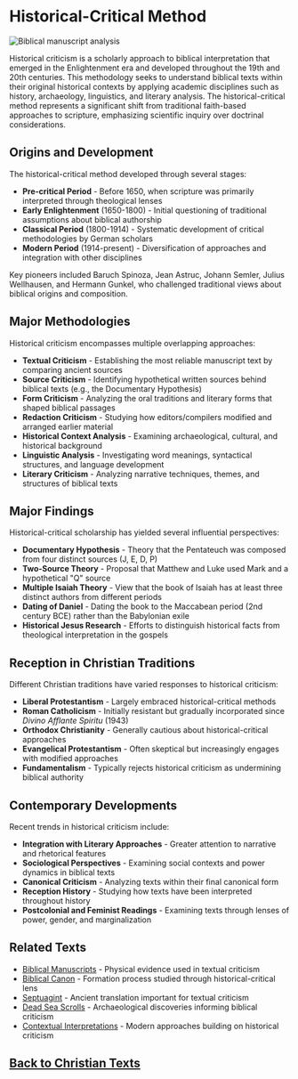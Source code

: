 # Historical-Critical Method

![Biblical manuscript analysis](historical_criticism.jpg)

Historical criticism is a scholarly approach to biblical interpretation that emerged in the Enlightenment era and developed throughout the 19th and 20th centuries. This methodology seeks to understand biblical texts within their original historical contexts by applying academic disciplines such as history, archaeology, linguistics, and literary analysis. The historical-critical method represents a significant shift from traditional faith-based approaches to scripture, emphasizing scientific inquiry over doctrinal considerations.

## Origins and Development

The historical-critical method developed through several stages:

- **Pre-critical Period** - Before 1650, when scripture was primarily interpreted through theological lenses
- **Early Enlightenment** (1650-1800) - Initial questioning of traditional assumptions about biblical authorship
- **Classical Period** (1800-1914) - Systematic development of critical methodologies by German scholars
- **Modern Period** (1914-present) - Diversification of approaches and integration with other disciplines

Key pioneers included Baruch Spinoza, Jean Astruc, Johann Semler, Julius Wellhausen, and Hermann Gunkel, who challenged traditional views about biblical origins and composition.

## Major Methodologies

Historical criticism encompasses multiple overlapping approaches:

- **Textual Criticism** - Establishing the most reliable manuscript text by comparing ancient sources
- **Source Criticism** - Identifying hypothetical written sources behind biblical texts (e.g., the Documentary Hypothesis)
- **Form Criticism** - Analyzing the oral traditions and literary forms that shaped biblical passages
- **Redaction Criticism** - Studying how editors/compilers modified and arranged earlier material
- **Historical Context Analysis** - Examining archaeological, cultural, and historical background
- **Linguistic Analysis** - Investigating word meanings, syntactical structures, and language development
- **Literary Criticism** - Analyzing narrative techniques, themes, and structures of biblical texts

## Major Findings

Historical-critical scholarship has yielded several influential perspectives:

- **Documentary Hypothesis** - Theory that the Pentateuch was composed from four distinct sources (J, E, D, P)
- **Two-Source Theory** - Proposal that Matthew and Luke used Mark and a hypothetical "Q" source
- **Multiple Isaiah Theory** - View that the book of Isaiah has at least three distinct authors from different periods
- **Dating of Daniel** - Dating the book to the Maccabean period (2nd century BCE) rather than the Babylonian exile
- **Historical Jesus Research** - Efforts to distinguish historical facts from theological interpretation in the gospels

## Reception in Christian Traditions

Different Christian traditions have varied responses to historical criticism:

- **Liberal Protestantism** - Largely embraced historical-critical methods
- **Roman Catholicism** - Initially resistant but gradually incorporated since *Divino Afflante Spiritu* (1943)
- **Orthodox Christianity** - Generally cautious about historical-critical approaches
- **Evangelical Protestantism** - Often skeptical but increasingly engages with modified approaches
- **Fundamentalism** - Typically rejects historical criticism as undermining biblical authority

## Contemporary Developments

Recent trends in historical criticism include:

- **Integration with Literary Approaches** - Greater attention to narrative and rhetorical features
- **Sociological Perspectives** - Examining social contexts and power dynamics in biblical texts
- **Canonical Criticism** - Analyzing texts within their final canonical form
- **Reception History** - Studying how texts have been interpreted throughout history
- **Postcolonial and Feminist Readings** - Examining texts through lenses of power, gender, and marginalization

## Related Texts

- [Biblical Manuscripts](./biblical_manuscripts.md) - Physical evidence used in textual criticism
- [Biblical Canon](./biblical_canon.md) - Formation process studied through historical-critical lens
- [Septuagint](./septuagint.md) - Ancient translation important for textual criticism
- [Dead Sea Scrolls](./dead_sea_scrolls.md) - Archaeological discoveries informing biblical criticism
- [Contextual Interpretations](./contextual_interpretations.md) - Modern approaches building on historical criticism

## [Back to Christian Texts](./README.md)
